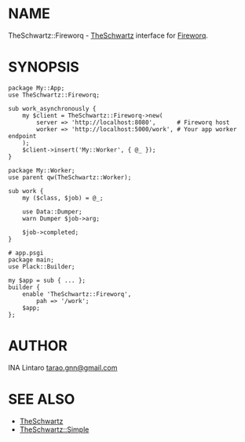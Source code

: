 # NAME

TheSchwartz::Fireworq - [TheSchwartz](https://metacpan.org/pod/TheSchwartz) interface for [Fireworq](https://github.com/fireworq/fireworq).

# SYNOPSIS

    package My::App;
    use TheSchwartz::Fireworq;
    
    sub work_asynchronously {
        my $client = TheSchwartz::Fireworq->new(
            server => 'http://localhost:8080',      # Fireworq host
            worker => 'http://localhost:5000/work', # Your app worker endpoint
        );
        $client->insert('My::Worker', { @_ });
    }
    
    package My::Worker;
    use parent qw(TheSchwartz::Worker);
    
    sub work {
        my ($class, $job) = @_;

        use Data::Dumper;
        warn Dumper $job->arg;
        
        $job->completed;
    }
    
    # app.psgi
    package main;
    use Plack::Builder;
    
    my $app = sub { ... };
    builder {
        enable 'TheSchwartz::Fireworq',
            pah => '/work';
        $app;
    };

# AUTHOR

INA Lintaro <tarao.gnn@gmail.com>

# SEE ALSO

- [TheSchwartz](https://metacpan.org/pod/TheSchwartz)
- [TheSchwartz::Simple](https://metacpan.org/pod/TheSchwartz::Simple)
